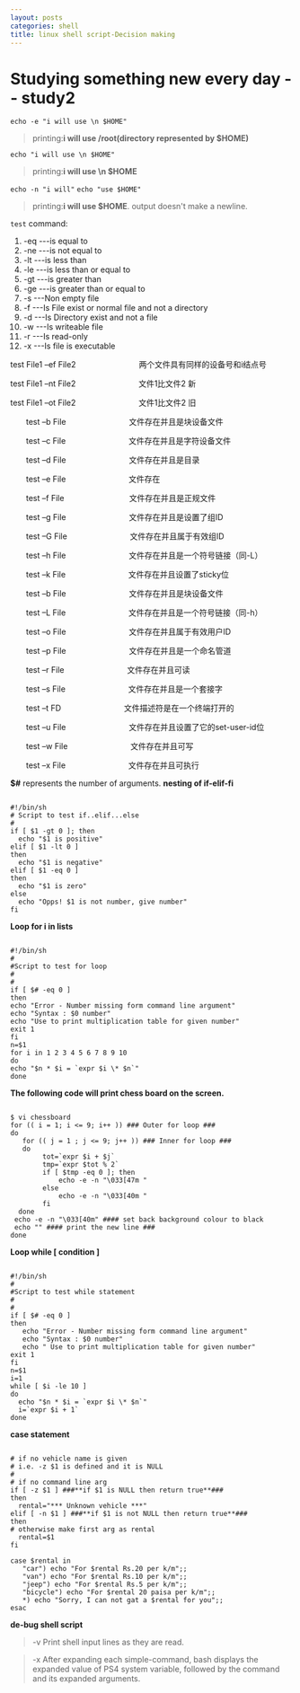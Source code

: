 ```yaml
--- 
layout: posts
categories: shell
title: linux shell script-Decision making
---
```

Studying something new every day -- study2
======================
`echo -e "i will use \n $HOME"` 

>printing:**i will use /root(directory represented by $HOME)**

`echo "i will use \n $HOME"` 
>printing:**i will use \n $HOME**

`echo -n "i will"` 
`echo "use $HOME"` 

>printing:**i will use $HOME**. output doesn't make a newline.

`test` command:
<ol>
<li>-eq ---is equal to</li>
<li>-ne ---is not equal to</li>
<li>-lt ---is less than</li>
<li>-le ---is less than or equal to</li>
<li>-gt ---is greater than</li>
<li>-ge ---is greater than or equal to</li>
<li>-s ---Non empty file</li>
<li>-f ---Is File exist or normal file and not a directory</li>
<li>-d ---Is Directory exist and not a file</li>
<li>-w ---Is writeable file</li>
<li>-r ---Is read-only</li>
<li>-x ---Is file is executable</li>
</ol>


  test  File1 –ef  File2　　　　　　　　两个文件具有同样的设备号和i结点号

  test  File1 –nt  File2　　　　　　　　文件1比文件2 新

  test  File1 –ot  File2　　　　　　　　文件1比文件2 旧

　　test –b File　　　　　　　　文件存在并且是块设备文件

　　test –c File　　　　　　　　文件存在并且是字符设备文件

　　test –d File　　　　　　　　文件存在并且是目录

　　test –e File　　　　　　　　文件存在

　　test –f File 　　　　　　　　文件存在并且是正规文件

　　test –g File　　　　　　　　文件存在并且是设置了组ID

　　test –G File　　　　　　　　文件存在并且属于有效组ID

　　test –h File　　　　　　　　文件存在并且是一个符号链接（同-L）

　　test –k File　　　　　　　　文件存在并且设置了sticky位

　　test –b File　　　　　　　　文件存在并且是块设备文件

　　test –L File　　　　　　　　文件存在并且是一个符号链接（同-h）

　　test –o File　　　　　　　　文件存在并且属于有效用户ID

　　test –p File　　　　　　　　文件存在并且是一个命名管道

　　test –r File　　　　　　　　文件存在并且可读

　　test –s File　　　　　　　　文件存在并且是一个套接字

　　test –t FD　　　　　　　　文件描述符是在一个终端打开的

　　test –u File　　　　　　　　文件存在并且设置了它的set-user-id位

　　test –w File　　　　　　　　文件存在并且可写

　　test –x File　　　　　　　　文件存在并且可执行


**$#** represents the number of arguments.
**nesting of if-elif-fi**
<pre><code>
#!/bin/sh
# Script to test if..elif...else
#
if [ $1 -gt 0 ]; then
  echo "$1 is positive"
elif [ $1 -lt 0 ]
then
  echo "$1 is negative"
elif [ $1 -eq 0 ]
then
  echo "$1 is zero"
else
  echo "Opps! $1 is not number, give number"
fi
</code></pre>
**Loop for i in lists**
<pre><code>
#!/bin/sh
#
#Script to test for loop
#
#
if [ $# -eq 0 ]
then
echo "Error - Number missing form command line argument"
echo "Syntax : $0 number"
echo "Use to print multiplication table for given number"
exit 1
fi
n=$1
for i in 1 2 3 4 5 6 7 8 9 10
do
echo "$n * $i = `expr $i \* $n`"
done
</code></pre>
**The following code will print chess board on the screen.**
<pre><code>
$ vi chessboard
for (( i = 1; i <= 9; i++ )) ### Outer for loop ###
do
   for (( j = 1 ; j <= 9; j++ )) ### Inner for loop ###
   do
        tot=`expr $i + $j`
        tmp=`expr $tot % 2`
        if [ $tmp -eq 0 ]; then
            echo -e -n "\033[47m "
        else
            echo -e -n "\033[40m "
        fi
  done
 echo -e -n "\033[40m" #### set back background colour to black
 echo "" #### print the new line ###
done
</code></pre>
**Loop while [ condition ]**
<pre><code>
#!/bin/sh
#
#Script to test while statement
#
#
if [ $# -eq 0 ]
then
   echo "Error - Number missing form command line argument"
   echo "Syntax : $0 number"
   echo " Use to print multiplication table for given number"
exit 1
fi
n=$1
i=1
while [ $i -le 10 ]
do
  echo "$n * $i = `expr $i \* $n`"
  i=`expr $i + 1`
done
</code></pre>
**case statement**
<pre><code>
# if no vehicle name is given
# i.e. -z $1 is defined and it is NULL
#
# if no command line arg
if [ -z $1 ] ###**if $1 is NULL then return true**###
then
  rental="*** Unknown vehicle ***"
elif [ -n $1 ] ###**if $1 is not NULL then return true**###
then
# otherwise make first arg as rental
  rental=$1
fi

case $rental in
   "car") echo "For $rental Rs.20 per k/m";;
   "van") echo "For $rental Rs.10 per k/m";;
   "jeep") echo "For $rental Rs.5 per k/m";;
   "bicycle") echo "For $rental 20 paisa per k/m";;
   *) echo "Sorry, I can not gat a $rental for you";;
esac
</code></pre>

**de-bug shell script**

>-v Print shell input lines as they are read.

>-x After expanding each simple-command, bash displays the expanded value of PS4 system variable, followed by the command and its expanded arguments.


  
